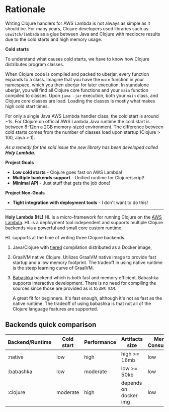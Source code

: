 # Rationale
Writing Clojure handlers for AWS Lambda is not always as simple as it should be. For many years, Clojure developers used libraries such as `uswitch/lambada` as a glue between Java and Clojure with mediocre results due to the cold starts and high memory usage. 

**Cold starts**

To understand what causes cold starts, we have to know how Clojure distributes program classes. 

When Clojure code is compiled and packed to uberjar, every function expands to a class. Imagine that you have the `main` function in your namespace, which you then uberjar for later execution. In standalone uberjar, you will find all Clojure core functions and your `main` function compiled to classes. Upon `java -jar` execution, both your `main` class, and Clojure core classes are load. Loading the classes is mostly what makes high cold start times.

For only a single Java AWS Lambda handler class, the cold start is around ~1s. For Clojure on official AWS Lambda Java runtime  the cold start is between 8-12on a 2GB memory-sized environment. The difference between cold starts comes from the number of classes load upon startup (Clojure > 100, Java > 1). 

*As a remedy for the said issue the new library has been developed called **Holy Lambda***.

**Project Goals**
  - **Low cold starts** - Clojure goes fast on AWS Lambda!
  - **Multiple backends support** - Unified runtime for Clojure/script!
  - **Minimal API** - Just stuff that gets the job done!

**Project Non-Goals**
  - **Tight integration with deployment tools** - I don't want to do this!
----

**Holy Lambda (HL)**
HL is a micro-framework for running Clojure on the [AWS Lambda](https://aws.amazon.com/lambda/). HL is a deployment tool independent and supports multiple Clojure backends via a powerful and small core custom runtime. 

HL supports at the time of writing three Clojure backends. 

1. Java/Clojure with [tiered](https://aws.amazon.com/blogs/compute/increasing-performance-of-java-aws-lambda-functions-using-tiered-compilation/) compilation distributed as a Docker image,

2. GraalVM native Clojure. Utilizes GraalVM native image to provide fast startup and a low memory footprint. The tradeoff in using native runtime is the steep learning curve of GraalVM.

3. [Babashka](https://github.com/babashka/babashka) backend which is both fast and memory efficient. Babashka supports interactive development. There is no need for compiling the sources since those are provided as is to `AWS SAM`. 
   
   A great fit for beginners. It's fast enough, although it's not as fast as the native runtime. The tradeoff of using babashka is that not all of the Clojure language features are supported.

## Backends quick comparison
<div align="center">

| Backend/Runtime   | Cold start | Performance | Artifacts size         | Memory Consumption | Interactive | Compile time | Beginners friendly? | Package Type  |
|-----------|------------|-------------|------------------------|--------------------|-------------|--------------|---------------------|---------------|
| :native   | low        | high        | high     >= 16mb       | low                | No          | very long    | no                  | Zip/Docker    |
| :babashka | low        | moderate    | low      >= 50kb       | low                | Yes         | no compile   | yes                 | Zip/Docker    |
| :clojure  | moderate   | high        | depends on docker img  | low                | No          | long         | yes                 | Docker        |
</div>
